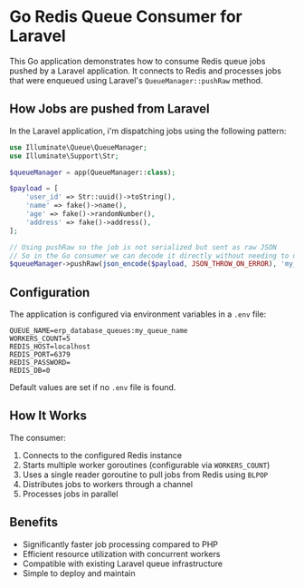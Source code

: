 # Go Redis Queue Consumer for Laravel

This Go application demonstrates how to consume Redis queue jobs pushed by a Laravel application. It connects to Redis and processes jobs that were enqueued using Laravel's `QueueManager::pushRaw` method.

## How Jobs are pushed from Laravel

In the Laravel application, i'm dispatching jobs using the following pattern:

```php
use Illuminate\Queue\QueueManager;
use Illuminate\Support\Str;

$queueManager = app(QueueManager::class);

$payload = [
    'user_id' => Str::uuid()->toString(),
    'name' => fake()->name(),
    'age' => fake()->randomNumber(),
    'address' => fake()->address(),
];

// Using pushRaw so the job is not serialized but sent as raw JSON
// So in the Go consumer we can decode it directly without needing to unserialize it
$queueManager->pushRaw(json_encode($payload, JSON_THROW_ON_ERROR), 'my_queue_name');
```

## Configuration

The application is configured via environment variables in a `.env` file:

```dotenv
QUEUE_NAME=erp_database_queues:my_queue_name
WORKERS_COUNT=5
REDIS_HOST=localhost
REDIS_PORT=6379
REDIS_PASSWORD=
REDIS_DB=0
```

Default values are set if no `.env` file is found.

## How It Works

The consumer:

1. Connects to the configured Redis instance
2. Starts multiple worker goroutines (configurable via `WORKERS_COUNT`)
3. Uses a single reader goroutine to pull jobs from Redis using `BLPOP`
4. Distributes jobs to workers through a channel
5. Processes jobs in parallel

## Benefits

- Significantly faster job processing compared to PHP
- Efficient resource utilization with concurrent workers
- Compatible with existing Laravel queue infrastructure
- Simple to deploy and maintain
